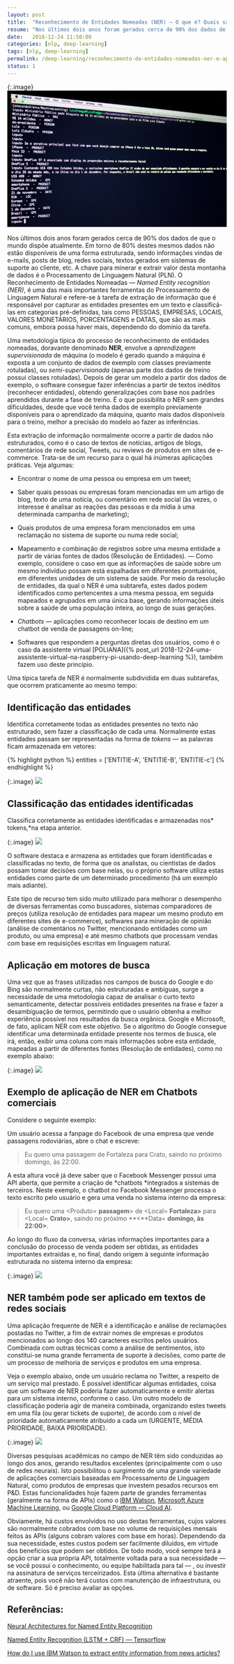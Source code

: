 ```yaml
---
layout: post
title:  "Reconhecimento de Entidades Nomeadas (NER) — O que é? Quais são as aplicações?"
resume: "Nos últimos dois anos foram gerados cerca de 90% dos dados de que o mundo dispõe atualmente. Em torno de 80% destes mesmos dados não estão disponíveis de uma forma estruturada, sendo informações vindas de e-mails, posts de blog, redes sociais, textos gerados em sistemas de suporte ao cliente, etc."
date:   2018-12-24 11:50:00
categories: [nlp, deep-learning]
tags: [nlp, deep-learning]
permalink: /deep-learning/reconhecimento-de-entidades-nomeadas-ner-e-aplicacoes
status: 1
---
```


{:.image}
![](/assets/img/reconhecimento-de-entidades-nomeadas-ner-e-aplicacoes.png)

Nos últimos dois anos foram gerados cerca de 90% dos dados de que o mundo dispõe atualmente. Em torno de 80% destes mesmos dados não estão disponíveis de uma forma estruturada, sendo informações vindas de e-mails, posts de blog, redes sociais, textos gerados em sistemas de suporte ao cliente, etc. A chave para minerar e extrair valor desta montanha de dados é o Processamento de Linguagem Natural (PLN). O Reconhecimento de Entidades Nomeadas — *Named Entity recognition (NER)*, é uma das mais importantes ferramentas do Processamento de Linguagem Natural e refere-se à tarefa de extração de informação que é responsável por capturar as entidades presentes em um texto e classificá-las em categorias pré-definidas, tais como PESSOAS, EMPRESAS, LOCAIS, VALORES MONETÁRIOS, PORCENTAGENS e DATAS, que são as mais comuns, embora possa haver mais, dependendo do domínio da tarefa.

Uma metodologia típica do processo de reconhecimento de entidades nomeadas, doravante denominado **NER**, envolve a *aprendizagem supervisionada* de máquina (o modelo é gerado quando a máquina é exposta a um conjunto de dados de exemplo com classes previamente rotuladas), ou *semi-supervisionada* (apenas parte dos dados de treino possui classes rotuladas). Depois de gerar um modelo a partir dos dados de exemplo, o software consegue fazer inferências a partir de textos inéditos (reconhecer entidades), obtendo generalizações com base nos padrões aprendidos durante a fase de treino. É o que possibilita o NER sem grandes dificuldades, desde que você tenha dados de exemplo previamente disponíveis para o aprendizado da máquina, quanto mais dados disponíveis para o treino, melhor a precisão do modelo ao fazer as inferências.

Esta extração de informação normalmente ocorre a partir de dados não estruturados, como é o caso de textos de notícias, artigos de blogs, comentários de rede social, Tweets, ou reviews de produtos em sites de e-commerce. Trata-se de um recurso para o qual há inúmeras aplicações práticas. Veja algumas:

* Encontrar o nome de uma pessoa ou empresa em um tweet;

* Saber quais pessoas ou empresas foram mencionadas em um artigo de blog, texto de uma notícia, ou comentário em rede social (às vezes, o interesse é analisar as reações das pessoas e da mídia à uma determinada campanha de marketing);

* Quais produtos de uma empresa foram mencionados em uma reclamação no sistema de suporte ou numa rede social;

* Mapeamento e combinação de registros sobre uma mesma entidade a partir de várias fontes de dados (Resolução de Entidades). — Como exemplo, considere o caso em que as informações de saúde sobre um mesmo indivíduo possam está espalhadas em diferentes prontuários, em diferentes unidades de um sistema de saúde. Por meio da resolução de entidades, da qual o NER é uma subtarefa, estes dados podem identificados como pertencentes a uma mesma pessoa, em seguida mapeados e agrupados em uma única base, gerando informações úteis sobre a saúde de uma população inteira, ao longo de suas gerações.

* *Chatbots* — aplicações como reconhecer locais de destino em um chatbot de venda de passagens on-line;

* Softwares que respondem a perguntas diretas dos usuários, como é o caso da assistente virtual [POLIANA]({% post_url 2018-12-24-uma-assistente-virtual-na-raspberry-pi-usando-deep-learning %}), também fazem uso deste princípio.

Uma típica tarefa de NER é normalmente subdividida em duas subtarefas, que ocorrem praticamente ao mesmo tempo:

## Identificação das entidades

Identifica corretamente todas as entidades presentes no texto não estruturado, sem fazer a classificação de cada uma. Normalmente estas entidades passam ser representadas na forma de *tokens* — as palavras ficam armazenada em vetores:

{% highlight python %}
entities = ['ENTITIE-A', 'ENTITIE-B', 'ENTITIE-c']
{% endhighlight %}

{:.image}
![](https://cdn-images-1.medium.com/max/2000/1*ib5bGoWeBvF3Ju2V9HA-vg.png)

## Classificação das entidades identificadas

Classifica corretamente as entidades identificadas e armazenadas nos* tokens,*na etapa anterior.

{:.image}
![](https://cdn-images-1.medium.com/max/2000/1*lCbg3dIKIpKejzFmcCqQrA.png)

O software destaca e armazena as entidades que foram identificadas e classificadas no texto, de forma que os analistas, ou cientistas de dados possam tomar decisões com base nelas, ou o próprio software utiliza estas entidades como parte de um determinado procedimento (há um exemplo mais adiante).

Este tipo de recurso tem sido muito utilizado para melhorar o desempenho de diversas ferramentas como buscadores, sistemas comparadores de preços (utiliza resolução de entidades para mapear um mesmo produto em diferentes sites de e-commerce), softwares para mineração de opinião (análise de comentários no Twitter, mencionando entidades como um produto, ou uma empresa) e até mesmo chatbots que processam vendas com base em requisições escritas em linguagem natural.

## Aplicação em motores de busca

Uma vez que as frases utilizadas nos campos de busca do Google e do Bing são normalmente curtas, não estruturadas e ambíguas, surge a necessidade de uma metodologia capaz de analisar o curto texto semanticamente, detectar possíveis entidades presentes na frase e fazer a desambiguação de termos, permitindo que o usuário obtenha a melhor experiência possível nos resultados da busca orgânica. Google e Microsoft, de fato, aplicam NER com este objetivo. Se o algoritmo do Google consegue identificar uma determinada entidade presente nos termos de busca, ele irá, então, exibir uma coluna com mais informações sobre esta entidade, mapeadas a partir de diferentes fontes (Resolução de entidades), como no exemplo abaixo:

{:.image}
![](https://cdn-images-1.medium.com/max/2000/1*3HN_XLK6MzjkbwbmXWrzAw.png)

## Exemplo de aplicação de NER em Chatbots comerciais

Considere o seguinte exemplo:

Um usuário acessa a fanpage do Facebook de uma empresa que vende passagens rodoviárias, abre o chat e escreve:

> Eu quero uma passagem de Fortaleza para Crato, saindo no próximo domingo, às 22:00.

A esta altura você já deve saber que o Facebook Messenger possui uma API aberta, que permite a criação de *chatbots *integrados a sistemas de terceiros. Neste exemplo, o chatbot no Facebook Messenger processa o texto escrito pelo usuário e gera uma venda no sistema interno da empresa:

> Eu quero uma <Produto= **passagem**> de <Local= **Fortaleza>** para <Local= **Crato>**, saindo no próximo **<**Data= **domingo, às 22:00>**.

Ao longo do fluxo da conversa, várias informações importantes para a conclusão do processo de venda podem ser obtidas, as entidades importantes extraídas e, no final, dando origem à seguinte informação estruturada no sistema interno da empresa:

{:.image}
![](https://cdn-images-1.medium.com/max/2000/1*UCZjvumbXPR3KnIhjuhDLA.png)

## NER também pode ser aplicado em textos de redes sociais

Uma aplicação frequente de NER é a identificação e análise de reclamações postadas no Twitter, a fim de extrair nomes de empresas e produtos mencionados ao longo dos 140 caracteres escritos pelos usuários. Combinada com outras técnicas como a análise de sentimentos, isto constitui-se numa grande ferramenta de suporte à decisões, como parte de um processo de melhoria de serviços e produtos em uma empresa.

Veja o exemplo abaixo, onde um usuário reclama no Twitter, a respeito de um serviço mal prestado. É possível identificar algumas entidades, coisa que um software de NER poderia fazer automaticamente e emitir alertas para um sistema interno, conforme o caso. Um outro modelo de classificação poderia agir de maneira combinada, organizando estes tweets em uma fila (ou gerar tickets de suporte), de acordo com o nível de prioridade automaticamente atribuído a cada um (URGENTE, MÉDIA PRIORIDADE, BAIXA PRIORIDADE).

{:.image}
![](https://cdn-images-1.medium.com/max/2000/1*LcdllcOREIE7ezVjlvfSdA.png)

Diversas pesquisas acadêmicas no campo de NER têm sido conduzidas ao longo dos anos, gerando resultados excelentes (principalmente com o uso de redes neurais). Isto possibilitou o surgimento de uma grande variedade de aplicações comerciais baseadas em Processamento de Linguagem Natural, como produtos de empresas que investem pesados recursos em P&D. Estas funcionalidades hoje fazem parte de grandes ferramentas (geralmente na forma de APIs) como o [IBM Watson](https://www.ibm.com/watson/br-pt/), [Microsoft Azure Machine Learning](https://azure.microsoft.com/pt-br/services/machine-learning-studio/), ou [Google Cloud Platform — Cloud AI](https://cloud.google.com/products/machine-learning/?hl=pt-br).

Obviamente, há custos envolvidos no uso destas ferramentas, cujos valores são normalmente cobrados com base no volume de requisições mensais feitos às APIs (alguns cobram valores com base em horas). Dependendo da sua necessidade, estes custos podem ser facilmente diluídos, em virtude dos benefícios que podem ser obtidos. De todo modo, você sempre terá a opção criar a sua própria API, totalmente voltada para a sua necessidade — se você possui o conhecimento, ou equipe habilitada para tal — , ou investir na assinatura de serviços terceirizados. Esta última alternativa é bastante atraente, pois você não terá custos com manutenção de infraestrutura, ou de software. Só é preciso avaliar as opções.

## Referências:

[Neural Architectures for Named Entity Recognition](http://neural%20architectures%20for%20named%20entity%20recognition/)

[Named Entity Recognition (LSTM + CRF) — Tensorflow](https://github.com/guillaumegenthial/sequence_tagging)

[How do I use IBM Watson to extract entity information from news articles?](https://www.oreilly.com/ideas/how-do-i-use-ibm-watson-to-extract-entity-information-from-news-articles)
